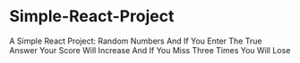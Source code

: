 # Simple-React-Project

A Simple React Project:
Random Numbers And If You Enter The True Answer Your Score Will Increase And If You Miss Three Times You Will Lose
